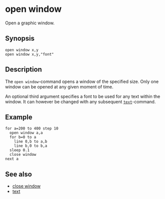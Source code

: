 # open window

Open a graphic window.

## Synopsis

```basic
open window x,y
open window x,y,"font"
```

## Description

The ```open window```-command opens a window of the specified size. Only one window can be opened at any given moment of time.

An optional third argument specifies a font to be used for any text within the window. It can however be changed with any subsequent [```text```](text.html)-command.

## Example

```basic
for a=200 to 400 step 10
  open window a,a
  for b=0 to a
    line 0,b to a,b
    line b,0 to b,a
  sleep 0.1
  close window
next a
```

## See also

 * [close window](close-window.html)
 * [text](text.html)
